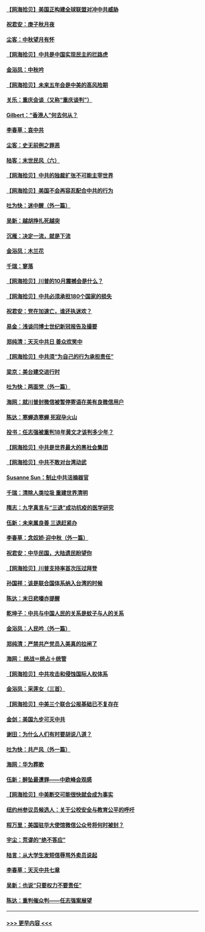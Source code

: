 #### [【网海拾贝】美国正构建全球联盟对冲中共威胁](../pages/nsc993/n12446580.md?t=10021502) 
#### [祝君安：庚子秋月夜](../pages/nsc993/n12445870.md?t=10021502) 
#### [尘客：中秋望月有怀](../pages/nsc993/n12444632.md?t=10021502) 
#### [【网海拾贝】中共是中国实现民主的拦路虎](../pages/nsc993/n12443573.md?t=10021502) 
#### [金浴凤：中秋吟](../pages/nsc993/n12441773.md?t=10021502) 
#### [【网海拾贝】未来五年会是中美的高风险期](../pages/nsc993/n12440760.md?t=10021502) 
#### [关乐：重庆会谈（又称“重庆谈判”）](../pages/nsc993/n12437525.md?t=10021502) 
#### [Gilbert：“香港人”何去何从？](../pages/nsc993/n12435894.md?t=10021502) 
#### [李春草：哀中共](../pages/nsc993/n12435874.md?t=10021502) 
#### [尘客：史无前例之罪恶](../pages/nsc993/n12435762.md?t=10021502) 
#### [陆客：末世民风（六）](../pages/nsc993/n12435354.md?t=10021502) 
#### [【网海拾贝】中共的独裁扩张不可能主宰世界](../pages/nsc993/n12435151.md?t=10021502) 
#### [【网海拾贝】美国不会再容忍配合中共的行为](../pages/nsc993/n12433808.md?t=10021502) 
#### [吐为快：迷中醒（外一篇）](../pages/nsc993/n12433585.md?t=10021502) 
#### [吴新：越胡挣扎死越突](../pages/nsc993/n12433562.md?t=10021502) 
#### [沉雁：决定一流，就是下流](../pages/nsc993/n12432128.md?t=10021502) 
#### [金浴凤：木兰花](../pages/nsc993/n12432124.md?t=10021502) 
#### [千瑞：寥落](../pages/nsc993/n12432071.md?t=10021502) 
#### [【网海拾贝】川普的10月震撼会是什么？](../pages/nsc993/n12431624.md?t=10021502) 
#### [【网海拾贝】中共必须承担180个国家的损失](../pages/nsc993/n12428893.md?t=10021502) 
#### [祝君安：党在加速亡，谁还执迷欢？](../pages/nsc993/n12428652.md?t=10021502) 
#### [易金：浅谈闫博士世纪新冠报告及撮要](../pages/nsc993/n12426822.md?t=10021502) 
#### [郑纯清：天灭中共日 善众欢笑中](../pages/nsc993/n12426784.md?t=10021502) 
#### [【网海拾贝】中共须“为自己的行为承担责任”](../pages/nsc993/n12426067.md?t=10021502) 
#### [梁京：美台建交进行时](../pages/nsc993/n12424066.md?t=10021502) 
#### [吐为快：两面党（外一篇）](../pages/nsc993/n12424043.md?t=10021502) 
#### [海网：就川普封微信被暂停寄语在美有良微信用户](../pages/nsc993/n12424021.md?t=10021502) 
#### [陈达：寒蝉造寒蝉 死寂孕火山](../pages/nsc993/n12423958.md?t=10021502) 
#### [投书：任志强被重判18年黄文才该判多少年？](../pages/nsc993/n12423672.md?t=10021502) 
#### [【网海拾贝】中共是世界最大的黑社会集团](../pages/nsc993/n12423543.md?t=10021502) 
#### [【网海拾贝】中共不敢对台湾动武](../pages/nsc993/n12421418.md?t=10021502) 
#### [Susanne Sun：制止中共活摘器官](../pages/nsc993/n12419654.md?t=10021502) 
#### [千瑞：清除人类垃圾 重建世界清明](../pages/nsc993/n12419414.md?t=10021502) 
#### [隋志：九字真言与“三退”成功抗疫的医学研究](../pages/nsc993/n12419248.md?t=10021502) 
#### [伍新：未来属良善 三退赶紧办](../pages/nsc993/n12418496.md?t=10021502) 
#### [李春草：念奴娇·迎中秋（外一篇）](../pages/nsc993/n12418465.md?t=10021502) 
#### [祝君安：中华民国，大陆遗民盼望你](../pages/nsc993/n12418089.md?t=10021502) 
#### [【网海拾贝】川普支持率首次压过拜登](../pages/nsc993/n12418050.md?t=10021502) 
#### [孙国祥：该是联合国体系纳入台湾的时候](../pages/nsc993/n12417369.md?t=10021502) 
#### [陈达：末日悲嚎亦提醒](../pages/nsc993/n12416736.md?t=10021502) 
#### [乾坤子：中共与中国人民的关系是蚊子与人的关系](../pages/nsc993/n12416632.md?t=10021502) 
#### [金浴凤：人民吟（外一篇）](../pages/nsc993/n12416567.md?t=10021502) 
#### [郑纯清：严禁共产党员入美真的拉闸了](../pages/nsc993/n12416550.md?t=10021502) 
#### [海网： 统战＝统占＋统管](../pages/nsc993/n12416404.md?t=10021502) 
#### [【网海拾贝】中共攻击和侵蚀国际人权体系](../pages/nsc993/n12416250.md?t=10021502) 
#### [金浴凤：采莲女（三首）](../pages/nsc993/n12415517.md?t=10021502) 
#### [【网海拾贝】中美三个联合公报基础已不复存在](../pages/nsc993/n12415054.md?t=10021502) 
#### [金剑：美国九步可灭中共](../pages/nsc993/n12413183.md?t=10021502) 
#### [谢田：为什么人们有时要胡说八道？](../pages/nsc993/n12411861.md?t=10021502) 
#### [吐为快：共产风（外一篇）](../pages/nsc993/n12411761.md?t=10021502) 
#### [海网：华为葬歌](../pages/nsc993/n12410381.md?t=10021502) 
#### [伍新：醉坠最遭罪——中欧峰会观感](../pages/nsc993/n12410364.md?t=10021502) 
#### [【网海拾贝】中美断交可能很快就会成为事实](../pages/nsc993/n12409495.md?t=10021502) 
#### [纽约州参议员候选人：关于公校安全与教育公平的呼吁](../pages/nsc993/n12409228.md?t=10021502) 
#### [程万里：美国驻华大使馆微信公众号将何时被封？](../pages/nsc993/n12407397.md?t=10021502) 
#### [宇尘：荒谬的“绝不答应”](../pages/nsc993/n12407360.md?t=10021502) 
#### [陆言：从大学生发短信辱骂外卖员说起](../pages/nsc993/n12407285.md?t=10021502) 
#### [李春草：天灭中共七章](../pages/nsc993/n12406988.md?t=10021502) 
#### [吴新：也说“只要权力不要责任”](../pages/nsc993/n12406966.md?t=10021502) 
#### [陈达：重判催众判——任志强案展望](../pages/nsc993/n12404540.md?t=10021502) 

----
#### [ >>> 更早内容 <<< ](../indexes/nsc993-earlier.md)

